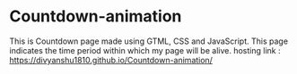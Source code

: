 # Countdown-animation
This is Countdown page made using GTML, CSS and JavaScript. This page indicates the time period within which my page will be alive.
hosting link : https://divyanshu1810.github.io/Countdown-animation/
